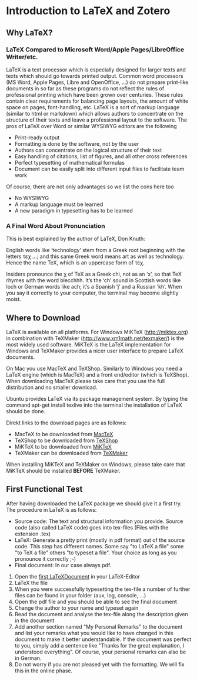 # Introduction to LaTeX and Zotero
## Why LaTeX?
### LaTeX Compared to Microsoft Word/Apple Pages/LibreOffice Writer/etc.
LaTeX is a text processor which is especially designed for larger texts and texts which should go towards printed output. Common word processors (MS Word, Apple Pages, Libre and OpenOffice, ...) do not prepare print-like documents in so far as these programs do not reflect the rules of professional printing which have been grown over centuries. These rules contain clear requirements for balancing page layouts, the amount of white space on pages, font-handling, etc. LaTeX is a sort of markup language (similar to html or markdown) which allows authors to concentrate on the structure of their texts and leave a professional layout to the software. The pros of LaTeX over Word or similar WYSIWYG editors are the following

- Print-ready output
- Formatting is done by the software, not by the user
- Authors can concentrate on the logical structure of their text
- Easy handling of citations, list of figures, and all other cross references
- Perfect typesetting of mathematical formulas
- Document can be easily split into different input files to facilitate team work

Of course, there are not only advantages so we list the cons here too

- No WYSIWYG
- A markup language must be learned
- A new paradigm in typesetting has to be learned

### A Final Word About Pronunciation
This is best explained by the author of LaTeX, Don Knuth:

English words like ‘technology’ stem from a Greek root beginning with the letters τεχ ...; and this same Greek word means art as well as technology. Hence the name TeX, which is an uppercase form of τεχ.

Insiders pronounce the χ of TeX as a Greek chi, not as an ‘x’, so that TeX rhymes with the word blecchhh. It’s the ‘ch’ sound in Scottish words like loch or German words like ach; it’s a Spanish ‘j’ and a Russian ‘kh’. When you say it correctly to your computer, the terminal may become slightly moist.

## Where to Download
LaTeX is available on all platforms. For Windows MiKTeX (http://miktex.org) in combination with TeXMaker (http://www.xm1math.net/texmaker/) is the most widely used software. MiKTeX is the LaTeX implementation for Windows and TeXMaker provides a nicer user interface to prepare LaTeX documents.

On Mac you use MacTeX and TeXShop. Similarly to Windows you need a LaTeX engine (which is MacTeX) and a front end/editor (which is TeXShop). When downloading MacTeX please take care that you use the full distribution and no smaller download.

Ubuntu provides LaTeX via its package management system. By typing the command apt-get install texlive into the terminal the installation of LaTeX should be done.

Direkt links to the download pages are as follows:

- MacTeX to be downloaded from [MacTeX](http://www.tug.org/mactex/)
- TeXShop to be downloaded from [TeXShop](http://pages.uoregon.edu/koch/texshop/obtaining.html)
- MiKTeX to be downloaded from [MiKTeX](https://miktex.org/download)
- TeXMaker can be downloaded from [TeXMaker](http://www.xm1math.net/texmaker/download.html)

When installing MiKTeX and TeXMaker on Windows, please take care that MiKTeX should be installed **BEFORE** TeXMaker.

## First Functional Test
After having downloaded the LaTeX package we should give it a first try. The procedure in LaTeX is as follows:

- Source code: The text and structural information you provide. Source code (also called LaTeX code) goes into tex-files (Files with the extension .tex)
- LaTeX: Generate a pretty print (mostly in pdf format) out of the source code. This step has different names. Some say "to LaTeX a file" some "to TeX a file" others "to typeset a file". Your choice as long as you pronounce it correctly ;-)
- Final document: In our case always pdf.

1. Open the [first LaTeXDocument](FirstLaTeXTest/FirstLateXTest.tex) in your LaTeX-Editor
1. LaTeX the file
1. When you were successfully typesetting the tex-file a number of further files can be found in your folder (aux, log, console, ...)
1. Open the pdf file and you should be able to see the final document
1. Change the author to your name and typeset again
1. Read the document and analyse the tex-file along the description given in the document
1. Add another section named "My Personal Remarks" to the document and list your remarks what you would like to have changed in this document to make it better understandable. If the document was perfect to you, simply add a sentence like "Thanks for the great explanation, I understood everything". Of course, your personal remarks can also be in German.
1. Do not worry if you are not pleased yet with the formatting. We will fix this in the online phase.
